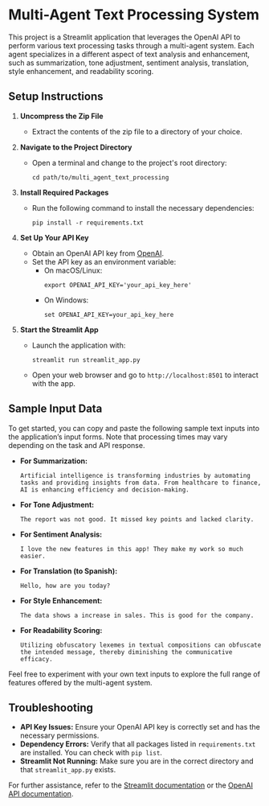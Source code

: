 # Multi-Agent Text Processing System

This project is a Streamlit application that leverages the OpenAI API to perform various text processing tasks through a multi-agent system. Each agent specializes in a different aspect of text analysis and enhancement, such as summarization, tone adjustment, sentiment analysis, translation, style enhancement, and readability scoring.

## Setup Instructions

1. **Uncompress the Zip File**
   - Extract the contents of the zip file to a directory of your choice.

2. **Navigate to the Project Directory**
   - Open a terminal and change to the project's root directory:
     ```
     cd path/to/multi_agent_text_processing
     ```

3. **Install Required Packages**
   - Run the following command to install the necessary dependencies:
     ```
     pip install -r requirements.txt
     ```

4. **Set Up Your API Key**
   - Obtain an OpenAI API key from [OpenAI](https://beta.openai.com/signup/).
   - Set the API key as an environment variable:
     - On macOS/Linux:
       ```
       export OPENAI_API_KEY='your_api_key_here'
       ```
     - On Windows:
       ```
       set OPENAI_API_KEY=your_api_key_here
       ```

5. **Start the Streamlit App**
   - Launch the application with:
     ```
     streamlit run streamlit_app.py
     ```
   - Open your web browser and go to `http://localhost:8501` to interact with the app.

## Sample Input Data

To get started, you can copy and paste the following sample text inputs into the application’s input forms. Note that processing times may vary depending on the task and API response.

- **For Summarization:**
  ```
  Artificial intelligence is transforming industries by automating tasks and providing insights from data. From healthcare to finance, AI is enhancing efficiency and decision-making.
  ```

- **For Tone Adjustment:**
  ```
  The report was not good. It missed key points and lacked clarity.
  ```

- **For Sentiment Analysis:**
  ```
  I love the new features in this app! They make my work so much easier.
  ```

- **For Translation (to Spanish):**
  ```
  Hello, how are you today?
  ```

- **For Style Enhancement:**
  ```
  The data shows a increase in sales. This is good for the company.
  ```

- **For Readability Scoring:**
  ```
  Utilizing obfuscatory lexemes in textual compositions can obfuscate the intended message, thereby diminishing the communicative efficacy.
  ```

Feel free to experiment with your own text inputs to explore the full range of features offered by the multi-agent system.

## Troubleshooting

- **API Key Issues:** Ensure your OpenAI API key is correctly set and has the necessary permissions.
- **Dependency Errors:** Verify that all packages listed in `requirements.txt` are installed. You can check with `pip list`.
- **Streamlit Not Running:** Make sure you are in the correct directory and that `streamlit_app.py` exists.

For further assistance, refer to the [Streamlit documentation](https://docs.streamlit.io/) or the [OpenAI API documentation](https://beta.openai.com/docs/).